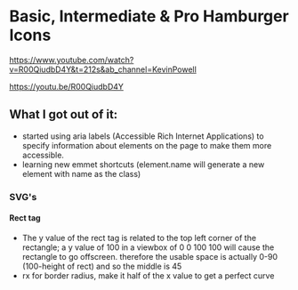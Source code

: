 # Basic, Intermediate & Pro Hamburger Icons

https://www.youtube.com/watch?v=R00QiudbD4Y&t=212s&ab_channel=KevinPowell

https://youtu.be/R00QiudbD4Y

## What I got out of it:

 - started using aria labels (Accessible Rich Internet Applications) to specify information about elements on the page to make them more accessible.
 - learning new emmet shortcuts (element.name will generate a new element with name as the class)

### SVG's
#### Rect tag
- The y value of the rect tag is related to the top left corner of the rectangle; a y value of 100 in a viewbox of 0 0 100 100 will cause the rectangle to go offscreen. therefore the usable space is actually 0-90 (100-height of rect) and so the middle is 45
- rx for border radius, make it half of the x value to get a perfect curve